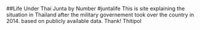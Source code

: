##Life Under Thai Junta by Number
#juntalife
This is site explaining the situation in Thailand after the military governement took over the country in 2014.
based on publicly available data. Thank! Thitipol
